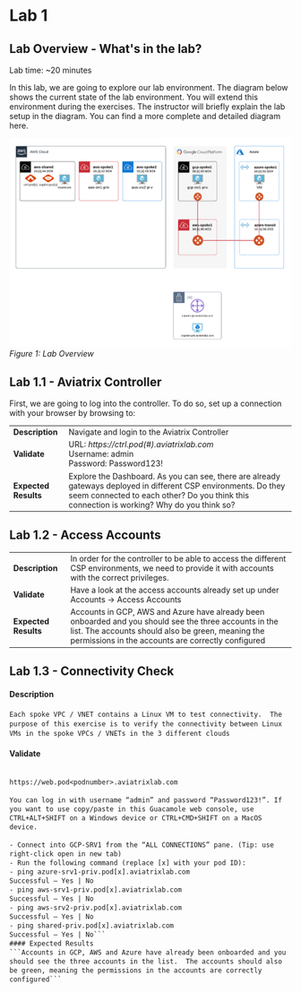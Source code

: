 # Lab 1

## Lab Overview - What's in the lab?
Lab time: ~20 minutes

In this lab, we are going to explore our lab environment. The diagram below shows the current state of the lab environment. You will extend this environment during the exercises. The instructor will briefly explain the lab setup in the diagram. You can find a more complete and detailed diagram here.

![Lab Overview](../images/lab-before.png)  
_Figure 1: Lab Overview_

## Lab 1.1 - Aviatrix Controller

First, we are going to log into the controller. To do so, set up a connection with your browser by browsing to:

<table>
  <tr>
    <td><b>Description</b></td>
    <td>Navigate and login to the Aviatrix Controller</td>
  </tr>
  <tr>
    <td><b>Validate</b></td>
    <td>URL:  <i>https://ctrl.pod(#).aviatrixlab.com</i><br>Username:  admin<br>Password:  Password123!</td>
  </tr>
  <tr>
    <td><b>Expected Results</b></td>
    <td>Explore the Dashboard. As you can see, there are already gateways deployed in different CSP environments. Do they seem connected to each other? Do you think this connection is working? Why do you think so?</td>
  </tr>
</table>

## Lab 1.2 - Access Accounts

<table>
  <tr>
    <td><b>Description</b></td>
    <td>In order for the controller to be able to access the different CSP environments, we need to provide it with accounts with the correct privileges.</td>
  </tr>
  <tr>
    <td><b>Validate</b></td>
    <td>Have a look at the access accounts already set up under Accounts -> Access Accounts</td>
  </tr>
  <tr>
    <td><b>Expected Results</b></td>
    <td>Accounts in GCP, AWS and Azure have already been onboarded and you should see the three accounts in the list.  The accounts should also be green, meaning the permissions in the accounts are correctly configured</td>
  </tr>
</table>

## Lab 1.3 - Connectivity Check

#### Description
```Each spoke VPC / VNET contains a Linux VM to test connectivity.  The purpose of this exercise is to verify the connectivity between Linux VMs in the spoke VPCs / VNETs in the 3 different clouds```
#### Validate
```In order execute the connectivity tests, we need to log on to the test instances we have deployed throughout the lab. We use a web based SSH tool for this. Browse to:  
  
https://web.pod<podnumber>.aviatrixlab.com  
  
You can log in with username “admin” and password “Password123!”. If you want to use copy/paste in this Guacamole web console, use CTRL+ALT+SHIFT on a Windows device or CTRL+CMD+SHIFT on a MacOS device.  
  
- Connect into GCP-SRV1 from the “ALL CONNECTIONS” pane. (Tip: use right-click open in new tab)  
- Run the following command (replace [x] with your pod ID):  
- ping azure-srv1-priv.pod[x].aviatrixlab.com  
Successful – Yes | No  
- ping aws-srv1-priv.pod[x].aviatrixlab.com  
Successful – Yes | No  
- ping aws-srv2-priv.pod[x].aviatrixlab.com  
Successful – Yes | No  
- ping shared-priv.pod[x].aviatrixlab.com  
Successful – Yes | No```
#### Expected Results
```Accounts in GCP, AWS and Azure have already been onboarded and you should see the three accounts in the list.  The accounts should also be green, meaning the permissions in the accounts are correctly configured```


